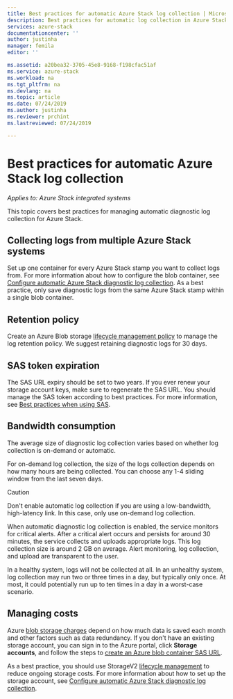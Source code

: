 ```yaml
---
title: Best practices for automatic Azure Stack log collection | Microsoft Docs
description: Best practices for automatic log collection in Azure Stack Help + Support
services: azure-stack
documentationcenter: ''
author: justinha
manager: femila
editor: ''

ms.assetid: a20bea32-3705-45e8-9168-f198cfac51af
ms.service: azure-stack
ms.workload: na
ms.tgt_pltfrm: na
ms.devlang: na
ms.topic: article
ms.date: 07/24/2019
ms.author: justinha
ms.reviewer: prchint
ms.lastreviewed: 07/24/2019

---
```

# Best practices for automatic Azure Stack log collection 

*Applies to: Azure Stack integrated systems*


This topic covers best practices for managing automatic diagnostic log collection for Azure Stack. 

## Collecting logs from multiple Azure Stack systems


Set up one container for every Azure Stack stamp you want to collect logs from. For more information about how to configure the blob container, see [Configure automatic Azure Stack diagnostic log collection](azure-stack-configure-automatic-diagnostic-log-collection.md). As a best practice, only save diagnostic logs from the same Azure Stack stamp within a single blob container. 


## Retention policy

Create an Azure Blob storage [lifecycle management policy](https://docs.microsoft.com/azure/storage/blobs/storage-lifecycle-management-concepts) to manage the log retention policy. We suggest retaining diagnostic logs for 30 days. 


## SAS token expiration

The SAS URL expiry should be set to two years. If you ever renew your storage account keys, make sure to regenerate the SAS URL. You should manage the SAS token according to best practices. For more information, see [Best practices when using SAS](https://docs.microsoft.com/azure/storage/common/storage-dotnet-shared-access-signature-part-1#best-practices-when-using-sas).


## Bandwidth consumption

The average size of diagnostic log collection varies based on whether log collection is on-demand or automatic. 

For on-demand log collection, the size of the logs collection depends on how many hours are being collected. You can choose any 1-4 sliding window from the last seven days. 

>[!CAUTION]
>Don't enable automatic log collection if you are using a low-bandwidth, high-latency link. In this case, only use on-demand log collection. 

When automatic diagnostic log collection is enabled, the service monitors for critical alerts. 
After a critical alert occurs and persists for around 30 minutes, the service collects and uploads appropriate logs. 
This log collection size is around 2 GB on average. 
Alert monitoring, log collection, and upload are transparent to the user. 

In a healthy system, logs will not be collected at all. 
In an unhealthy system, log collection may run two or three times in a day, but typically only once. 
At most, it could potentially run up to ten times in a day in a worst-case scenario.  

## Managing costs

Azure [blob storage charges](https://azure.microsoft.com/pricing/details/storage/blobs/) depend on how much data is saved each month and other factors such as data redundancy. 
If you don't have an existing storage account, you can sign in to the Azure portal, click **Storage accounts**, and follow the steps to [create an Azure blob container SAS URL](azure-stack-configure-automatic-diagnostic-log-collection.md).

As a best practice, you should use StorageV2 [lifecycle management](https://docs.microsoft.com/azure/storage/blobs/storage-lifecycle-management-concepts) to reduce ongoing storage costs. For more information about how to set up the storage account, see [Configure automatic Azure Stack diagnostic log collection](azure-stack-configure-automatic-diagnostic-log-collection.md).


